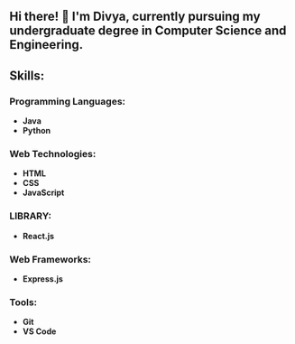 ## Hi there! 👋 I'm Divya, currently pursuing my undergraduate degree in Computer Science and Engineering.
## Skills:
### Programming Languages:
- **Java**
- **Python**

### Web Technologies:
- **HTML**
- **CSS**
- **JavaScript**

### LIBRARY:
- **React.js**
  
### Web Frameworks:
- **Express.js**

### Tools:
- **Git**
- **VS Code**

<!---

D-I-V-Y-A-S/D-I-V-Y-A-S is a ✨ special ✨ repository because its `README.md` (this file) appears on your GitHub profile.
You can click the Preview link to take a look at your changes.
--->

